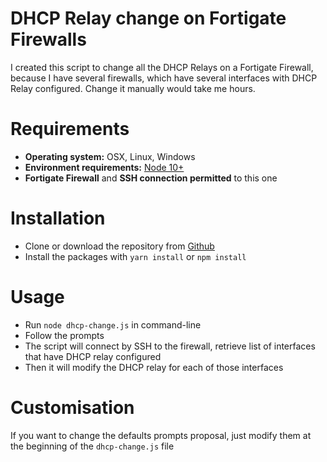 # DHCP Relay change on Fortigate Firewalls

I created this script to change all the DHCP Relays on a Fortigate Firewall, because I have several firewalls, which have several interfaces with DHCP Relay configured. Change it manually would take me hours.

# Requirements

- **Operating system:** OSX, Linux, Windows
- **Environment requirements:** [Node 10+](https://nodejs.org/en/)
- **Fortigate Firewall** and **SSH connection permitted** to this one

# Installation

- Clone or download the repository from [Github](https://github.com/Toomaaa/fortigate-dhcp-relay-change)
- Install the packages with `yarn install` or `npm install`

# Usage

- Run `node dhcp-change.js` in command-line
- Follow the prompts
- The script will connect by SSH to the firewall, retrieve list of interfaces that have DHCP relay configured
- Then it will modify the DHCP relay for each of those interfaces

# Customisation

If you want to change the defaults prompts proposal, just modify them at the beginning of the `dhcp-change.js` file
